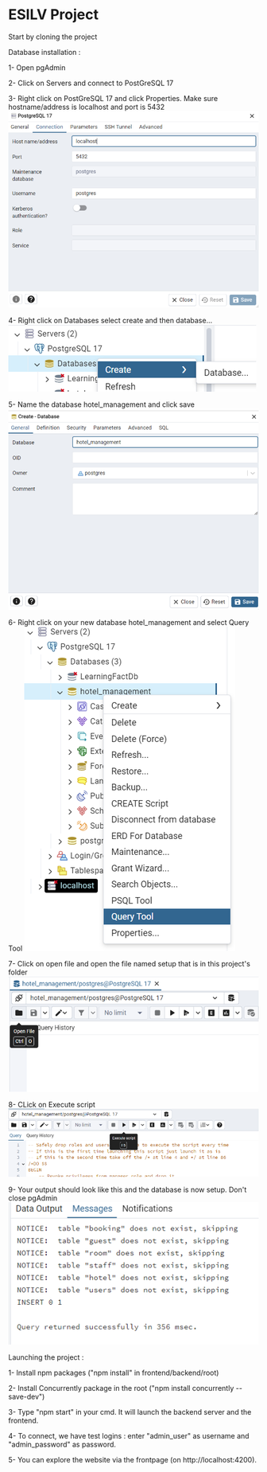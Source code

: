 # ESILV Project

Start by cloning the project

Database installation :

1- Open pgAdmin

2- Click on Servers and connect to PostGreSQL 17

3- Right click on PostGreSQL 17 and click Properties. Make sure hostname/address is localhost and port is 5432
![alt text](image-4.png)

4- Right click on Databases select create and then database...
![alt text](image.png)

5- Name the database hotel_management and click save
![alt text](image-1.png)

6- Right click on your new database hotel_management and select Query Tool
![alt text](image-2.png)

7- Click on open file and open the file named setup that is in this project's folder
![alt text](image-3.png)

8- CLick on Execute script
![alt text](image-5.png)

9- Your output should look like this and the database is now setup. Don't close pgAdmin
![alt text](image-6.png)


Launching the project :

1- Install npm packages ("npm install" in frontend/backend/root)

2- Install Concurrently package in the root ("npm install concurrently --save-dev")

3- Type "npm start" in your cmd. It will launch the backend server and the frontend.

4- To connect, we have test logins : enter "admin_user" as username and "admin_password" as password.

5- You can explore the website via the frontpage (on http://localhost:4200). 